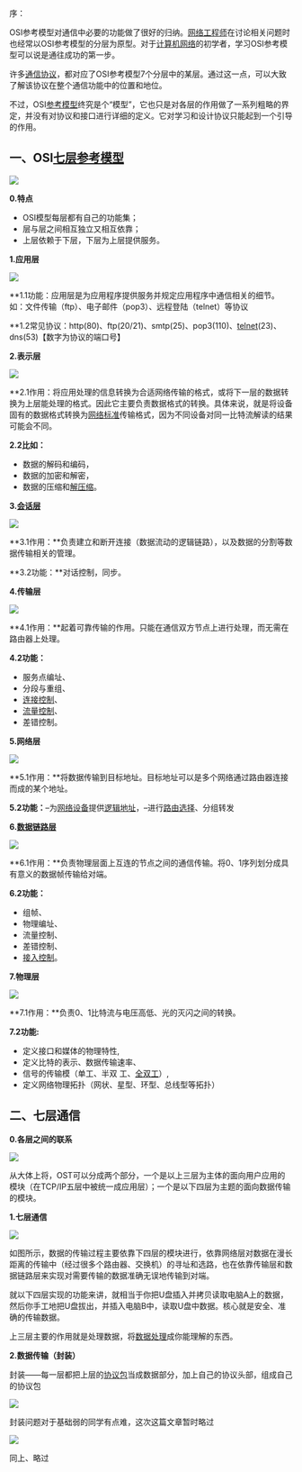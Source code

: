 序：

OSI参考模型对通信中必要的功能做了很好的归纳。[网络工程师](https://zhida.zhihu.com/search?content_id=4910367&content_type=Article&match_order=1&q=%E7%BD%91%E7%BB%9C%E5%B7%A5%E7%A8%8B%E5%B8%88&zhida_source=entity)在讨论相关问题时也经常以OSI参考模型的分层为原型。对于[计算机网络](https://zhida.zhihu.com/search?content_id=4910367&content_type=Article&match_order=1&q=%E8%AE%A1%E7%AE%97%E6%9C%BA%E7%BD%91%E7%BB%9C&zhida_source=entity)的初学者，学习OSI参考模型可以说是通往成功的第一步。

许多[通信协议](https://zhida.zhihu.com/search?content_id=4910367&content_type=Article&match_order=1&q=%E9%80%9A%E4%BF%A1%E5%8D%8F%E8%AE%AE&zhida_source=entity)，都对应了OSI参考模型7个分层中的某层。通过这一点，可以大致了解该协议在整个通信功能中的位置和地位。

不过，OSI[参考模型](https://zhida.zhihu.com/search?content_id=4910367&content_type=Article&match_order=5&q=%E5%8F%82%E8%80%83%E6%A8%A1%E5%9E%8B&zhida_source=entity)终究是个“模型”，它也只是对各层的作用做了一系列粗略的界定，并没有对协议和接口进行详细的定义。它对学习和设计协议只能起到一个引导的作用。

  

## **一、OSI[七层参考模型](https://zhida.zhihu.com/search?content_id=4910367&content_type=Article&match_order=1&q=%E4%B8%83%E5%B1%82%E5%8F%82%E8%80%83%E6%A8%A1%E5%9E%8B&zhida_source=entity)**

![](https://pic1.zhimg.com/80/v2-62ebb5893761668c8953599ca261ed38_720w.webp)

**0.特点**

- OSI模型每层都有自己的功能集；
- 层与层之间相互独立又相互依靠；
- 上层依赖于下层，下层为上层提供服务。

  

**1.应用层**

![](https://pica.zhimg.com/80/v2-667ca720e0832ddcd7d46288b76a2916_720w.webp)

**1.1功能：应用层是为应用程序提供服务并规定应用程序中通信相关的细节。如：文件传输（ftp）、电子邮件（pop3）、远程登陆（telnet）等协议

**1.2常见协议：http(80)、ftp(20/21)、smtp(25)、pop3(110)、[telnet](https://zhida.zhihu.com/search?content_id=4910367&content_type=Article&match_order=2&q=telnet&zhida_source=entity)(23)、dns(53)【数字为协议的端口号】

  

**2.表示层**

![](https://pic4.zhimg.com/80/v2-f0f64ebfe539a76ac61a93ba22f90f75_720w.webp)

**2.1作用：将应用处理的信息转换为合适网络传输的格式，或将下一层的数据转换为上层能处理的格式。因此它主要负责数据格式的转换。具体来说，就是将设备固有的数据格式转换为[网络标准](https://zhida.zhihu.com/search?content_id=4910367&content_type=Article&match_order=1&q=%E7%BD%91%E7%BB%9C%E6%A0%87%E5%87%86&zhida_source=entity)传输格式，因为不同设备对同一比特流解读的结果可能会不同。

**2.2比如：**

- 数据的解码和编码，
- 数据的加密和解密，
- 数据的压缩和[解压缩](https://zhida.zhihu.com/search?content_id=4910367&content_type=Article&match_order=1&q=%E8%A7%A3%E5%8E%8B%E7%BC%A9&zhida_source=entity)。

  

**3.[会话层](https://zhida.zhihu.com/search?content_id=4910367&content_type=Article&match_order=1&q=%E4%BC%9A%E8%AF%9D%E5%B1%82&zhida_source=entity)**

![](https://picx.zhimg.com/80/v2-c6696e464363540ba26d1a0708162f93_720w.webp)

**3.1作用：**负责建立和断开连接（数据流动的逻辑链路），以及数据的分割等数据传输相关的管理。

**3.2功能：**对话控制，同步。

  

**4.传输层**

![](https://pica.zhimg.com/80/v2-6f8dcfa3164494746aaeadb8df3e187a_720w.webp)

**4.1作用：**起着可靠传输的作用。只能在通信双方节点上进行处理，而无需在路由器上处理。

**4.2功能：**

- 服务点编址、
- 分段与重组、
- [连接控制](https://zhida.zhihu.com/search?content_id=4910367&content_type=Article&match_order=1&q=%E8%BF%9E%E6%8E%A5%E6%8E%A7%E5%88%B6&zhida_source=entity)、
- [流量控制](https://zhida.zhihu.com/search?content_id=4910367&content_type=Article&match_order=1&q=%E6%B5%81%E9%87%8F%E6%8E%A7%E5%88%B6&zhida_source=entity)、
- 差错控制。

  

**5.网络层**

![](https://pic4.zhimg.com/80/v2-5a1f0b2c110f2ee7a5854a8b7990d851_720w.webp)

**5.1作用：**将数据传输到目标地址。目标地址可以是多个网络通过路由器连接而成的某个地址。

**5.2功能：**–为[网络设备](https://zhida.zhihu.com/search?content_id=4910367&content_type=Article&match_order=1&q=%E7%BD%91%E7%BB%9C%E8%AE%BE%E5%A4%87&zhida_source=entity)提供[逻辑地址](https://zhida.zhihu.com/search?content_id=4910367&content_type=Article&match_order=1&q=%E9%80%BB%E8%BE%91%E5%9C%B0%E5%9D%80&zhida_source=entity)，–进行[路由选择](https://zhida.zhihu.com/search?content_id=4910367&content_type=Article&match_order=1&q=%E8%B7%AF%E7%94%B1%E9%80%89%E6%8B%A9&zhida_source=entity)、分组转发

  

**6.[数据链路层](https://zhida.zhihu.com/search?content_id=4910367&content_type=Article&match_order=1&q=%E6%95%B0%E6%8D%AE%E9%93%BE%E8%B7%AF%E5%B1%82&zhida_source=entity)**

![](https://picx.zhimg.com/80/v2-14e5c336a41199688021bf4be2678761_720w.webp)

**6.1作用：**负责物理层面上互连的节点之间的通信传输。将0、1序列划分成具有意义的数据帧传输给对端。

**6.2功能：**

- 组帧、
- 物理编址、
- 流量控制、
- 差错控制、
- [接入控制](https://zhida.zhihu.com/search?content_id=4910367&content_type=Article&match_order=1&q=%E6%8E%A5%E5%85%A5%E6%8E%A7%E5%88%B6&zhida_source=entity)。

  

**7.物理层**

![](https://pica.zhimg.com/80/v2-6b6fd13a166762ec254ed5a991cc78ac_720w.webp)

**7.1作用：**负责0、1比特流与电压高低、光的灭闪之间的转换。

**7.2功能:**

- 定义接口和媒体的物理特性,
- 定义比特的表示、数据传输速率、
- 信号的传输模（单工、半双 工、[全双工](https://zhida.zhihu.com/search?content_id=4910367&content_type=Article&match_order=1&q=%E5%85%A8%E5%8F%8C%E5%B7%A5&zhida_source=entity)）,
- 定义网络物理拓扑（网状、星型、环型、总线型等拓扑）

  

## **二、七层通信**

  

**0.各层之间的联系**

![](https://pic2.zhimg.com/80/v2-5cc30c96fd5aac1370ba3f31aa29546d_720w.webp)

从大体上将，OST可以分成两个部分，一个是以上三层为主体的面向用户应用的模块（在TCP/IP五层中被统一成应用层）；一个是以下四层为主题的面向数据传输的模块。

  

**1.七层通信**

![](https://pic3.zhimg.com/80/v2-cf9b427bf4421b9e6a2d8bb92d772dac_720w.webp)

如图所示，数据的传输过程主要依靠下四层的模块进行，依靠网络层对数据在漫长距离的传输中（经过很多个路由器、交换机）的寻址和选路，也在依靠传输层和数据链路层来实现对需要传输的数据准确无误地传输到对端。

就以下四层实现的功能来讲，就相当于你把U盘插入并拷贝读取电脑A上的数据，然后你手工地把U盘拔出，并插入电脑B中，读取U盘中数据。核心就是安全、准确的传输数据。

上三层主要的作用就是处理数据，将[数据处理](https://zhida.zhihu.com/search?content_id=4910367&content_type=Article&match_order=1&q=%E6%95%B0%E6%8D%AE%E5%A4%84%E7%90%86&zhida_source=entity)成你能理解的东西。

  

**2.数据传输（封装）**

封装——每一层都把上层的[协议包](https://zhida.zhihu.com/search?content_id=4910367&content_type=Article&match_order=1&q=%E5%8D%8F%E8%AE%AE%E5%8C%85&zhida_source=entity)当成数据部分，加上自己的协议头部，组成自己的协议包

![](https://pica.zhimg.com/80/v2-54a209f5fc0d72c9e737343e29ebc080_720w.webp)

封装问题对于基础弱的同学有点难，这次这篇文章暂时略过

![](https://pica.zhimg.com/80/v2-9dfd0ac3afafa511bc704c25aaaf6af6_720w.webp)

同上、略过